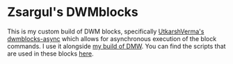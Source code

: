 # Zsargul's DWMblocks

This is my custom build of DWM blocks, specifically [UtkarshVerma's dwmblocks-async](https://github.com/UtkarshVerma/dwmblocks-async) which allows for asynchronous execution of the block commands. I use it alongside
[my build of DMW](https://github.com/Zsargul/dwm). You can find the scripts that are used in these blocks [here](https://github.com/Zsargul/scripts/tree/master/statusbar-scripts).
